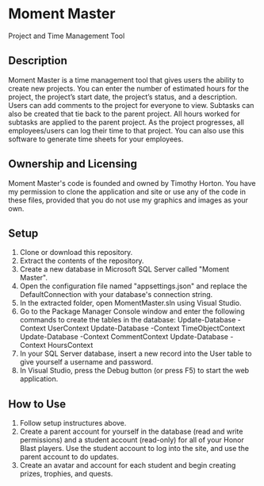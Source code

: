 # Moment Master
Project and Time Management Tool

## Description
Moment Master is a time management tool that gives users the ability to create new projects. You can enter the number of estimated hours for the project, the project’s start date, the project’s status, and a description. Users can add comments to the project for everyone to view. Subtasks can also be created that tie back to the parent project. All hours worked for subtasks are applied to the parent project. As the project progresses, all employees/users can log their time to that project. You can also use this software to generate time sheets for your employees.

## Ownership and Licensing
Moment Master's code is founded and owned by Timothy Horton. You have my permission to clone the application and site or use any of the code in these files, provided that you do not use my graphics and images as your own.

## Setup
1. Clone or download this repository.
2. Extract the contents of the repository.
3. Create a new database in Microsoft SQL Server called "Moment Master".
4. Open the configuration file named "appsettings.json" and replace the DefaultConnection with your database's connection string.
5. In the extracted folder, open MomentMaster.sln using Visual Studio.
6. Go to the Package Manager Console window and enter the following commands to create the tables in the database:
     Update-Database -Context UserContext
     Update-Database -Context TimeObjectContext
     Update-Database -Context CommentContext
     Update-Database -Context HoursContext
7. In your SQL Server database, insert a new record into the User table to give yourself a username and password.
8. In Visual Studio, press the Debug button (or press F5) to start the web application.


## How to Use
1. Follow setup instructures above.
2. Create a parent account for yourself in the database (read and write permissions) and a student account (read-only) for all of your Honor Blast players. Use the student account to log into the site, and use the parent account to do updates.
3. Create an avatar and account for each student and begin creating prizes, trophies, and quests.
